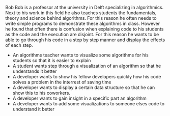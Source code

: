 Bob 
Bob is a professor at the university in Delft specializing in algorithmics. Next to his work in this field he also teaches students the fundamentals, theory and science behind algorithms. For this reason he often needs to write simple programs to demonstrate these algorithms in class. However he found that often there is confusion when explaining code to his students as the code and the execution are disjoint. For this reason he wants to be able to go through his code in a step by step manner and display the effects of each step. 

* An algorithms teacher wants to visualize some algorithms for his students so that it is easier to explain
* A student wants step through a visualization of an algorithm so that he understands it better
* A developer wants to show his fellow developers quickly how his code solves a problem in the interrest of saving time
* A developer wants to display a certain data structure so that he can show this to his coworkers. 
* A developer wants to gain insight in a specific part an algorithm 
* A developer wants to add some visualizations to someone elses code to understand it better
